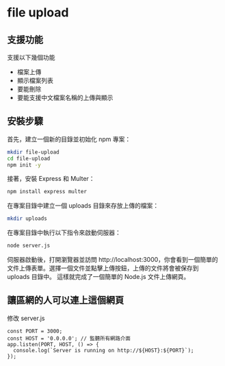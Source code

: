 # file upload

## 支援功能
支援以下幾個功能
- 檔案上傳
- 顯示檔案列表
- 要能刪除
- 要能支援中文檔案名稱的上傳與顯示

## 安裝步驟
首先，建立一個新的目錄並初始化 npm 專案：
```bash
mkdir file-upload
cd file-upload
npm init -y
```
接著，安裝 Express 和 Multer：
```bash
npm install express multer
```

在專案目錄中建立一個 uploads 目錄來存放上傳的檔案：
```bash
mkdir uploads
```
在專案目錄中執行以下指令來啟動伺服器：
```bash
node server.js
```
伺服器啟動後，打開瀏覽器並訪問 http://localhost:3000，你會看到一個簡單的文件上傳表單。選擇一個文件並點擊上傳按鈕，上傳的文件將會被保存到 uploads 目錄中。
這樣就完成了一個簡單的 Node.js 文件上傳網頁。

## 讓區網的人可以連上這個網頁
修改 server.js
```
const PORT = 3000;
const HOST = '0.0.0.0'; // 監聽所有網路介面
app.listen(PORT, HOST, () => {
  console.log(`Server is running on http://${HOST}:${PORT}`);
});
```